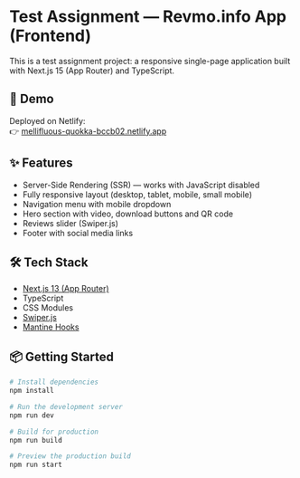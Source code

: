 # Test Assignment — Revmo.info App (Frontend)

This is a test assignment project: a responsive single-page application built with Next.js 15 (App Router) and TypeScript.

## 🚀 Demo
Deployed on Netlify:  
👉 [mellifluous-quokka-bccb02.netlify.app](https://mellifluous-quokka-bccb02.netlify.app/)

## ✨ Features
- Server-Side Rendering (SSR) — works with JavaScript disabled  
- Fully responsive layout (desktop, tablet, mobile, small mobile)  
- Navigation menu with mobile dropdown  
- Hero section with video, download buttons and QR code  
- Reviews slider (Swiper.js)  
- Footer with social media links  

## 🛠 Tech Stack
- [Next.js 13 (App Router)](https://nextjs.org/)  
- TypeScript  
- CSS Modules  
- [Swiper.js](https://swiperjs.com/)  
- [Mantine Hooks](https://mantine.dev/hooks/use-media-query/)  

## 📦 Getting Started
```bash
# Install dependencies
npm install

# Run the development server
npm run dev

# Build for production
npm run build

# Preview the production build
npm run start

